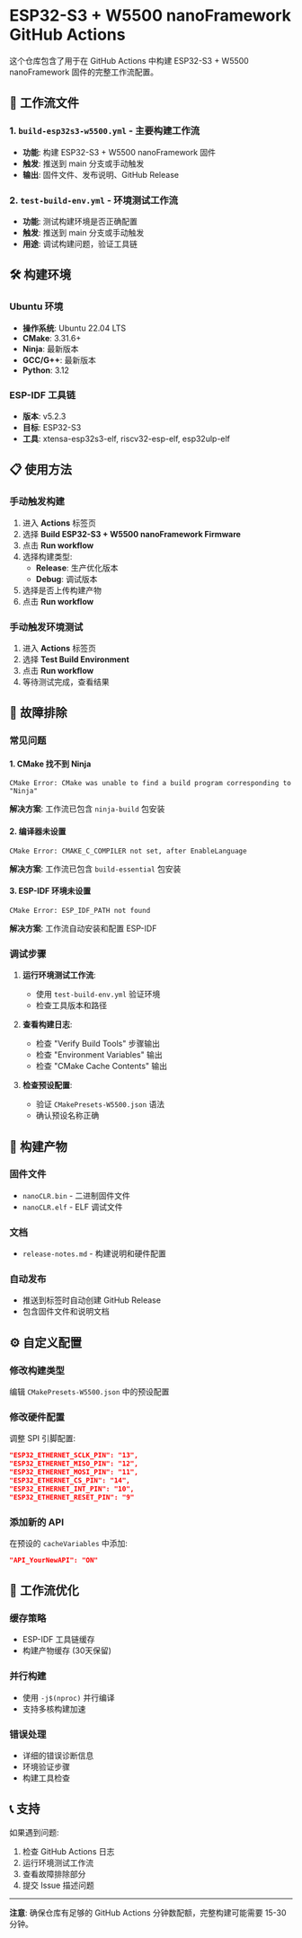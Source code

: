 # ESP32-S3 + W5500 nanoFramework GitHub Actions

这个仓库包含了用于在 GitHub Actions 中构建 ESP32-S3 + W5500 nanoFramework 固件的完整工作流配置。

## 🚀 工作流文件

### 1. `build-esp32s3-w5500.yml` - 主要构建工作流
- **功能**: 构建 ESP32-S3 + W5500 nanoFramework 固件
- **触发**: 推送到 main 分支或手动触发
- **输出**: 固件文件、发布说明、GitHub Release

### 2. `test-build-env.yml` - 环境测试工作流
- **功能**: 测试构建环境是否正确配置
- **触发**: 推送到 main 分支或手动触发
- **用途**: 调试构建问题，验证工具链

## 🛠️ 构建环境

### Ubuntu 环境
- **操作系统**: Ubuntu 22.04 LTS
- **CMake**: 3.31.6+
- **Ninja**: 最新版本
- **GCC/G++**: 最新版本
- **Python**: 3.12

### ESP-IDF 工具链
- **版本**: v5.2.3
- **目标**: ESP32-S3
- **工具**: xtensa-esp32s3-elf, riscv32-esp-elf, esp32ulp-elf

## 📋 使用方法

### 手动触发构建

1. 进入 **Actions** 标签页
2. 选择 **Build ESP32-S3 + W5500 nanoFramework Firmware**
3. 点击 **Run workflow**
4. 选择构建类型:
   - **Release**: 生产优化版本
   - **Debug**: 调试版本
5. 选择是否上传构建产物
6. 点击 **Run workflow**

### 手动触发环境测试

1. 进入 **Actions** 标签页
2. 选择 **Test Build Environment**
3. 点击 **Run workflow**
4. 等待测试完成，查看结果

## 🔧 故障排除

### 常见问题

#### 1. CMake 找不到 Ninja
```
CMake Error: CMake was unable to find a build program corresponding to "Ninja"
```
**解决方案**: 工作流已包含 `ninja-build` 包安装

#### 2. 编译器未设置
```
CMake Error: CMAKE_C_COMPILER not set, after EnableLanguage
```
**解决方案**: 工作流已包含 `build-essential` 包安装

#### 3. ESP-IDF 环境未设置
```
CMake Error: ESP_IDF_PATH not found
```
**解决方案**: 工作流自动安装和配置 ESP-IDF

### 调试步骤

1. **运行环境测试工作流**:
   - 使用 `test-build-env.yml` 验证环境
   - 检查工具版本和路径

2. **查看构建日志**:
   - 检查 "Verify Build Tools" 步骤输出
   - 检查 "Environment Variables" 输出
   - 检查 "CMake Cache Contents" 输出

3. **检查预设配置**:
   - 验证 `CMakePresets-W5500.json` 语法
   - 确认预设名称正确

## 📁 构建产物

### 固件文件
- `nanoCLR.bin` - 二进制固件文件
- `nanoCLR.elf` - ELF 调试文件

### 文档
- `release-notes.md` - 构建说明和硬件配置

### 自动发布
- 推送到标签时自动创建 GitHub Release
- 包含固件文件和说明文档

## ⚙️ 自定义配置

### 修改构建类型
编辑 `CMakePresets-W5500.json` 中的预设配置

### 修改硬件配置
调整 SPI 引脚配置:
```json
"ESP32_ETHERNET_SCLK_PIN": "13",
"ESP32_ETHERNET_MISO_PIN": "12",
"ESP32_ETHERNET_MOSI_PIN": "11",
"ESP32_ETHERNET_CS_PIN": "14",
"ESP32_ETHERNET_INT_PIN": "10",
"ESP32_ETHERNET_RESET_PIN": "9"
```

### 添加新的 API
在预设的 `cacheVariables` 中添加:
```json
"API_YourNewAPI": "ON"
```

## 🔄 工作流优化

### 缓存策略
- ESP-IDF 工具链缓存
- 构建产物缓存 (30天保留)

### 并行构建
- 使用 `-j$(nproc)` 并行编译
- 支持多核构建加速

### 错误处理
- 详细的错误诊断信息
- 环境验证步骤
- 构建工具检查

## 📞 支持

如果遇到问题:
1. 检查 GitHub Actions 日志
2. 运行环境测试工作流
3. 查看故障排除部分
4. 提交 Issue 描述问题

---

**注意**: 确保仓库有足够的 GitHub Actions 分钟数配额，完整构建可能需要 15-30 分钟。
